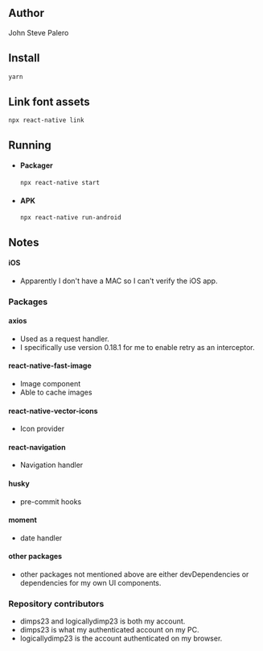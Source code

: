## Author
John Steve Palero

## Install

```jsx
yarn
```

## Link font assets

```
npx react-native link
```

## Running

- #### Packager
  ```
  npx react-native start
  ```

- #### APK
  ```
  npx react-native run-android
  ```

## Notes

  #### iOS
  - Apparently I don't have a MAC so I can't verify the iOS app.

### Packages

  #### axios
  - Used as a request handler.
  - I specifically use version 0.18.1 for me to enable retry as an interceptor.

  #### react-native-fast-image
  - Image component
  - Able to cache images

  #### react-native-vector-icons
  - Icon provider

  #### react-navigation
  - Navigation handler

  #### husky
  - pre-commit hooks

  #### moment
  - date handler

  #### other packages
  - other packages not mentioned above are either devDependencies or dependencies for my own UI components.

### Repository contributors
  - dimps23 and logicallydimp23 is both my account.
  - dimps23 is what my authenticated account on my PC.
  - logicallydimp23 is the account authenticated on my browser.